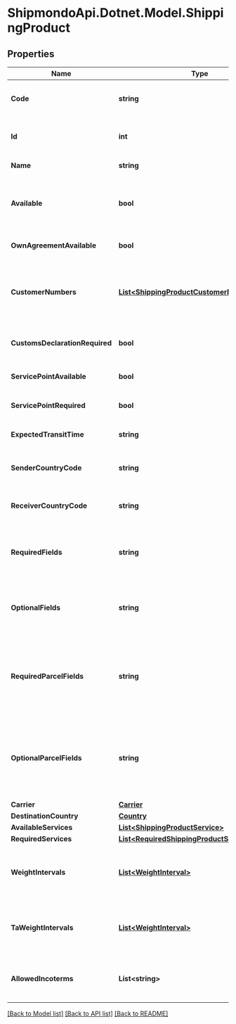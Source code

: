 # ShipmondoApi.Dotnet.Model.ShippingProduct

## Properties

Name | Type | Description | Notes
------------ | ------------- | ------------- | -------------
**Code** | **string** | Product code used when referring to the specific product. | [optional] 
**Id** | **int** | ID of the product. Only used in older version of the Shipmondo API. | [optional] 
**Name** | **string** | Name of the product. | [optional] 
**Available** | **bool** | Is the product available to book on either own agreements or Shipmondo&#39;s agreement? | [optional] 
**OwnAgreementAvailable** | **bool** | Is the product available to book on own agreements? | [optional] 
**CustomerNumbers** | [**List&lt;ShippingProductCustomerNumbersInner&gt;**](ShippingProductCustomerNumbersInner.md) | Customer numbers associated with own available agreements. If none available then an empty array is returned | [optional] 
**CustomsDeclarationRequired** | **bool** | Does the product require customs information to book? | [optional] 
**ServicePointAvailable** | **bool** | Can the product be booked with a service point? | [optional] 
**ServicePointRequired** | **bool** | Is service point required to book this product? | [optional] 
**ExpectedTransitTime** | **string** | The expected transit time of the product. | [optional] 
**SenderCountryCode** | **string** | ISO 3166-1 alpha-2 country code that the product is sent from. | [optional] 
**ReceiverCountryCode** | **string** | ISO 3166-1 alpha-2 country code that the product is sent to. | [optional] 
**RequiredFields** | **string** | Comma-separated string indicating fields that are required to book a shipment with the product. | [optional] 
**OptionalFields** | **string** | Comma-separated string indicating fields that are optional to book a shipment with the product. | [optional] 
**RequiredParcelFields** | **string** | Comma-separated string indicating fields that are required (for the objects in the \&quot;parcels\&quot; array) when booking a shipment with the product. | [optional] 
**OptionalParcelFields** | **string** | Comma-separated string indicating fields that are optional (for the objects in the \&quot;parcels\&quot; array) when booking a shipment with the product. | [optional] 
**Carrier** | [**Carrier**](Carrier.md) |  | [optional] 
**DestinationCountry** | [**Country**](Country.md) |  | [optional] 
**AvailableServices** | [**List&lt;ShippingProductService&gt;**](ShippingProductService.md) |  | [optional] 
**RequiredServices** | [**List&lt;RequiredShippingProductService&gt;**](RequiredShippingProductService.md) |  | [optional] 
**WeightIntervals** | [**List&lt;WeightInterval&gt;**](WeightInterval.md) | Weight intervals available for use on shipment with this product using Shipmondo&#39;s agreement. | [optional] 
**TaWeightIntervals** | [**List&lt;WeightInterval&gt;**](WeightInterval.md) | Weight intervals available for use on shipments with this product using your own carrier agreement. | [optional] 
**AllowedIncoterms** | **List&lt;string&gt;** | Array of allowed Incoterms for the specific product. If empty all Incoterms are allowed. | [optional] 

[[Back to Model list]](../README.md#documentation-for-models) [[Back to API list]](../README.md#documentation-for-api-endpoints) [[Back to README]](../README.md)

